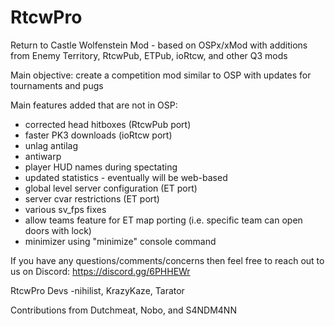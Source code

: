 # RtcwPro

Return to Castle Wolfenstein Mod - based on OSPx/xMod with additions from Enemy Territory, RtcwPub, ETPub, ioRtcw, and other Q3 mods

Main objective: create a competition mod similar to OSP with updates for tournaments and pugs

Main features added that are not in OSP:
 - corrected head hitboxes (RtcwPub port)
 - faster PK3 downloads (ioRtcw port)
 - unlag antilag
 - antiwarp
 - player HUD names during spectating
 - updated statistics - eventually will be web-based
 - global level server configuration (ET port)
 - server cvar restrictions (ET port)
 - various sv_fps fixes
 - allow teams feature for ET map porting (i.e. specific team can open doors with lock)
 - minimizer using "minimize" console command

If you have any questions/comments/concerns then feel free to reach out to us on Discord: https://discord.gg/6PHHEWr

RtcwPro Devs
-nihilist, KrazyKaze, Tarator

Contributions from Dutchmeat, Nobo, and S4NDM4NN
